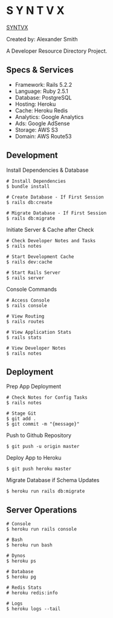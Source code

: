 # S Y N T V X

[SYNTVX](http://www.syntvx.com)

Created by: Alexander Smith

A Developer Resource Directory Project.

## Specs & Services

* Framework: Rails 5.2.2
* Language:  Ruby 2.5.1
* Database:  PostgreSQL
* Hosting:   Heroku
* Cache:     Heroku Redis
* Analytics: Google Analytics
* Ads:       Google AdSense
* Storage:   AWS S3
* Domain:    AWS Route53

## Development

Install Dependencies & Database

```
# Install Dependencies
$ bundle install

# Create Database - If First Session
$ rails db:create

# Migrate Database - If First Session
$ rails db:migrate
```

Initiate Server & Cache after Check

```
# Check Developer Notes and Tasks
$ rails notes

# Start Development Cache
$ rails dev:cache

# Start Rails Server
$ rails server
```

Console Commands

```
# Access Console
$ rails console

# View Routing
$ rails routes

# View Application Stats
$ rails stats

# View Developer Notes
$ rails notes
```

## Deployment

Prep App Deployment

```
# Check Notes for Config Tasks
$ rails notes

# Stage Git
$ git add .
$ git commit -m "{message}"
```

Push to Github Repository

```
$ git push -u origin master
```

Deploy App to Heroku

```
$ git push heroku master
```

Migrate Database if Schema Updates

```
$ heroku run rails db:migrate
```

## Server Operations

```
# Console
$ heroku run rails console

# Bash
$ heroku run bash

# Dynos
$ heroku ps

# Database
$ heroku pg

# Redis Stats
# heroku redis:info

# Logs
$ heroku logs --tail
```
